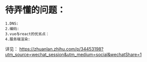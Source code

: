 # 待弄懂的问题：
	1.DNS:
	2.编码:
	3.vue与react的优劣点：
	4.服务端渲染:

详见：
  https://zhuanlan.zhihu.com/p/34453198?utm_source=wechat_session&utm_medium=social&wechatShare=1





